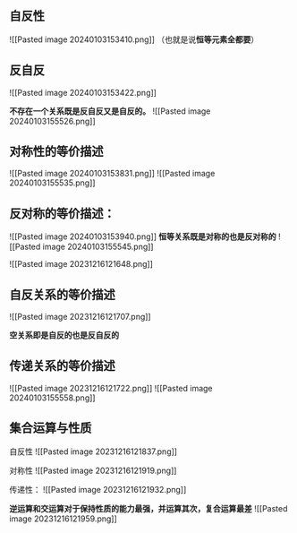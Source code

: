 ## 自反性
![[Pasted image 20240103153410.png]]
（也就是说**恒等元素全都要**）

## 反自反
![[Pasted image 20240103153422.png]]

**不存在一个关系既是反自反又是自反的。**
![[Pasted image 20240103155526.png]]

## 对称性的等价描述
![[Pasted image 20240103153831.png]]
![[Pasted image 20240103155535.png]]

## 反对称的等价描述：
![[Pasted image 20240103153940.png]]
**恒等关系既是对称的也是反对称的**
![[Pasted image 20240103155545.png]]

![[Pasted image 20231216121648.png]]

## 自反关系的等价描述
![[Pasted image 20231216121707.png]]

**空关系即是自反的也是反自反的**
## 传递关系的等价描述
![[Pasted image 20231216121722.png]]
![[Pasted image 20240103155558.png]]

## 集合运算与性质
自反性
![[Pasted image 20231216121837.png]]

对称性
![[Pasted image 20231216121919.png]]

传递性：
![[Pasted image 20231216121932.png]]

**逆运算和交运算对于保持性质的能力最强，并运算其次，复合运算最差**
![[Pasted image 20231216121959.png]]

